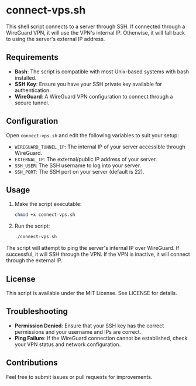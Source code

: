 # connect-vps.sh

This shell script connects to a server through SSH. If connected through a WireGuard VPN, it will use the VPN's internal IP. 
Otherwise, it will fall back to using the server's external IP address.

## Requirements

- **Bash**: The script is compatible with most Unix-based systems with bash installed.
- **SSH Key**: Ensure you have your SSH private key available for authentication.
- **WireGuard**: A WireGuard VPN configuration to connect through a secure tunnel.

## Configuration

Open `connect-vps.sh` and edit the following variables to suit your setup:

- `WIREGUARD_TUNNEL_IP`: The internal IP of your server accessible through WireGuard.
- `EXTERNAL_IP`: The external/public IP address of your server.
- `SSH_USER`: The SSH username to log into your server.
- `SSH_PORT`: The SSH port on your server (default is 22).

## Usage

1. Make the script executable:

   ```bash
   chmod +x connect-vps.sh
   ```

2. Run the script:

   ```bash
   ./connect-vps.sh
   ```

The script will attempt to ping the server's internal IP over WireGuard. If successful, it will SSH through the VPN. If the VPN is inactive, it will connect through the external IP.

## License

This script is available under the MIT License. See LICENSE for details.

## Troubleshooting

- **Permission Denied**: Ensure that your SSH key has the correct permissions and your username and IPs are correct.
- **Ping Failure**: If the WireGuard connection cannot be established, check your VPN status and network configuration.

## Contributions

Feel free to submit issues or pull requests for improvements.
